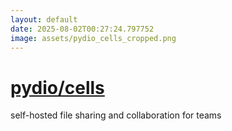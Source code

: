 ```yaml
---
layout: default
date: 2025-08-02T00:27:24.797752
image: assets/pydio_cells_cropped.png
---
```


# [pydio/cells](https://github.com/pydio/cells)

self-hosted file sharing and collaboration for teams
